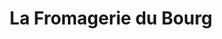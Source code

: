 ---
title: "La Fromagerie du Bourg"
url: /le-bourg-doisans/la-fromagerie-du-bourg/
shop: fromage
---